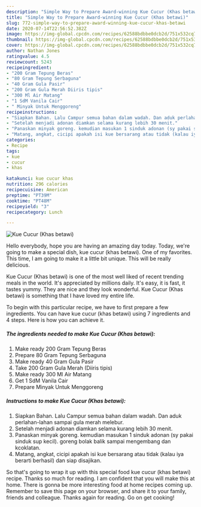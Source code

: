 ```yaml
---
description: "Simple Way to Prepare Award-winning Kue Cucur (Khas betawi)"
title: "Simple Way to Prepare Award-winning Kue Cucur (Khas betawi)"
slug: 772-simple-way-to-prepare-award-winning-kue-cucur-khas-betawi
date: 2020-07-14T22:56:52.382Z
image: https://img-global.cpcdn.com/recipes/62588bdbbe0dcb2d/751x532cq70/kue-cucur-khas-betawi-foto-resep-utama.jpg
thumbnail: https://img-global.cpcdn.com/recipes/62588bdbbe0dcb2d/751x532cq70/kue-cucur-khas-betawi-foto-resep-utama.jpg
cover: https://img-global.cpcdn.com/recipes/62588bdbbe0dcb2d/751x532cq70/kue-cucur-khas-betawi-foto-resep-utama.jpg
author: Nathan Jones
ratingvalue: 4.5
reviewcount: 5243
recipeingredient:
- "200 Gram Tepung Beras"
- "80 Gram Tepung Serbaguna"
- "40 Gram Gula Pasir"
- "200 Gram Gula Merah Diiris tipis"
- "300 Ml Air Matang"
- "1 SdM Vanila Cair"
- " Minyak Untuk Menggoreng"
recipeinstructions:
- "Siapkan Bahan. Lalu Campur semua bahan dalam wadah. Dan aduk perlahan-lahan sampai gula merah melebur."
- "Setelah menjadi adonan diamkan selama kurang lebih 30 menit."
- "Panaskan minyak goreng. kemudian masukan 1 sinduk adonan (sy pakai sinduk sup kecil). goreng bolak balik sampai mengembang dan kcoklatan."
- "Matang, angkat, cicipi apakah isi kue bersarang atau tidak (kalau iya berarti berhasil) dan siap disajikan."
categories:
- Recipe
tags:
- kue
- cucur
- khas

katakunci: kue cucur khas 
nutrition: 296 calories
recipecuisine: American
preptime: "PT39M"
cooktime: "PT48M"
recipeyield: "3"
recipecategory: Lunch

---
```



![Kue Cucur (Khas betawi)](https://img-global.cpcdn.com/recipes/62588bdbbe0dcb2d/751x532cq70/kue-cucur-khas-betawi-foto-resep-utama.jpg)

Hello everybody, hope you are having an amazing day today. Today, we're going to make a special dish, kue cucur (khas betawi). One of my favorites. This time, I am going to make it a little bit unique. This will be really delicious.



Kue Cucur (Khas betawi) is one of the most well liked of recent trending meals in the world. It's appreciated by millions daily. It's easy, it is fast, it tastes yummy. They are nice and they look wonderful. Kue Cucur (Khas betawi) is something that I have loved my entire life.


To begin with this particular recipe, we have to first prepare a few ingredients. You can have kue cucur (khas betawi) using 7 ingredients and 4 steps. Here is how you can achieve it.

<!--inarticleads1-->

##### The ingredients needed to make Kue Cucur (Khas betawi):

1. Make ready 200 Gram Tepung Beras
1. Prepare 80 Gram Tepung Serbaguna
1. Make ready 40 Gram Gula Pasir
1. Take 200 Gram Gula Merah (Diiris tipis)
1. Make ready 300 Ml Air Matang
1. Get 1 SdM Vanila Cair
1. Prepare  Minyak Untuk Menggoreng




<!--inarticleads2-->

##### Instructions to make Kue Cucur (Khas betawi):

1. Siapkan Bahan. Lalu Campur semua bahan dalam wadah. Dan aduk perlahan-lahan sampai gula merah melebur.
1. Setelah menjadi adonan diamkan selama kurang lebih 30 menit.
1. Panaskan minyak goreng. kemudian masukan 1 sinduk adonan (sy pakai sinduk sup kecil). goreng bolak balik sampai mengembang dan kcoklatan.
1. Matang, angkat, cicipi apakah isi kue bersarang atau tidak (kalau iya berarti berhasil) dan siap disajikan.




So that's going to wrap it up with this special food kue cucur (khas betawi) recipe. Thanks so much for reading. I am confident that you will make this at home. There is gonna be more interesting food at home recipes coming up. Remember to save this page on your browser, and share it to your family, friends and colleague. Thanks again for reading. Go on get cooking!
